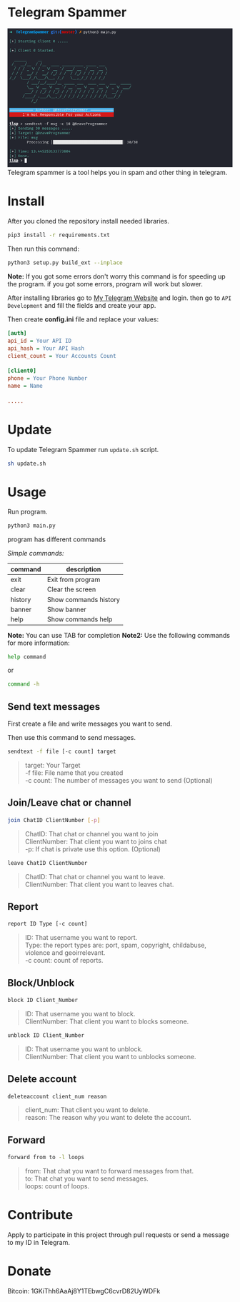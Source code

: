 # Telegram Spammer
![Telegram Spammer](preview.png)
Telegram spammer is a tool helps you in spam and other thing in telegram.

# Install
After you cloned the repository install needed libraries.

```bash
pip3 install -r requirements.txt
```

Then run this command:

```bash
python3 setup.py build_ext --inplace
```

**Note:** If you got some errors don't worry this command is for speeding up the program. if you got some errors, program will work but slower.

After installing libraries go to [My Telegram Website](https://my.telegram.org/auth) and login. then go to `API Development` and fill the fields and create your app.

Then create **config.ini** file and replace your values:

```ini
[auth]
api_id = Your API ID
api_hash = Your API Hash
client_count = Your Accounts Count

[client0]
phone = Your Phone Number
name = Name

.....
```

# Update

To update Telegram Spammer run `update.sh` script.

```bash
sh update.sh
```

# Usage

Run program.

```bash
python3 main.py
```

program has different commands

*Simple commands:*

| command | description           |
| ------- | --------------------- |
| exit    | Exit from program     |
| clear   | Clear the screen      |
| history | Show commands history |
| banner  | Show banner           |
| help    | Show commands help    |

**Note:** You can use TAB for completion
**Note2:** Use the following commands for more information:

```bash
help command
```
or
```bash
command -h
```

## Send text messages

First create a file and write messages you want to send.

Then use this command to send messages.

```bash
sendtext -f file [-c count] target
```

> target: Your Target  
> -f file: File name that you created  
> -c count: The number of messages you want to send (Optional)

## Join/Leave chat or channel

```bash
join ChatID ClientNumber [-p]
```

> ChatID: That chat or channel you want to join  
> ClientNumber: That client you want to joins chat  
> -p: If chat is private use this option. (Optional)

```bash
leave ChatID ClientNumber
```

> ChatID: That chat or channel you want to leave.  
> ClientNumber: That client you want to leaves chat.  

## Report

```bash
report ID Type [-c count]
```

> ID: That username you want to report.  
> Type: the report types are: port, spam, copyright, childabuse, violence and geoirrelevant.  
> -c count: count of reports.

## Block/Unblock

```bash
block ID Client_Number
```

> ID: That username you want to block.  
> ClientNumber: That client you want to blocks someone.  

```bash
unblock ID Client_Number
```

> ID: That username you want to unblock.  
> ClientNumber: That client you want to unblocks someone.  

## Delete account

```bash
deleteaccount client_num reason
```

> client_num: That client you want to delete.  
> reason: The reason why you want to delete the account.  

## Forward

```bash
forward from to -l loops
```

> from: That chat you want to forward messages from that.  
> to: That chat you want to send messages.  
> loops: count of loops.  

# Contribute
Apply to participate in this project through pull requests or send a message to my ID in Telegram.

# Donate
Bitcoin: 1GKiThh6AaAj8Y1TEbwgC6cvrD82UyWDFk
